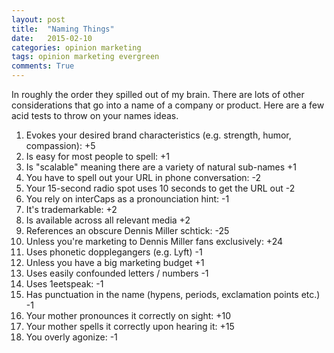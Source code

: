 ```yaml
---
layout: post
title:  "Naming Things"
date:   2015-02-10
categories: opinion marketing
tags: opinion marketing evergreen
comments: True
---
```


In roughly the order they spilled out of my brain.  There are lots of
other considerations that go into a name of a company or product. Here
are a few acid tests to throw on your names ideas.

1. Evokes your desired brand characteristics (e.g. strength, humor,
   compassion): +5
2. Is easy for most people to spell: +1
3. Is "scalable" meaning there are a variety of natural sub-names +1 
1. You have to spell out your URL in phone conversation: -2
4. Your 15-second radio spot uses 10 seconds to get the URL out -2
3. You rely on interCaps as a pronounciation hint: -1
4. It's trademarkable: +2
5. Is available across all relevant media +2
5. References an obscure Dennis Miller schtick: -25
6. Unless you're marketing to Dennis Miller fans exclusively: +24
7. Uses phonetic dopplegangers (e.g. Lyft) -1
8. Unless you have a big marketing budget +1
8. Uses easily confounded letters / numbers -1
9. Uses 1eetspeak: -1
10. Has punctuation in the name (hypens, periods, exclamation points etc.) -1
2. Your mother pronounces it correctly on sight: +10
3. Your mother spells it correctly upon hearing it: +15
10. You overly agonize: -1
